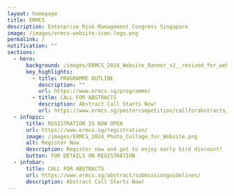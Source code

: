 ```yaml
---
layout: homepage
title: ERMCS
description: Enterprise Risk Management Congress Singapore
image: /images/ermcs-website-icon-logo.png
permalink: /
notification: ""
sections:
  - hero:
      background: /images/ERMCS_2024_Website_Banner_v2__resized_for_website_.png
      key_highlights:
        - title: PROGRAMME OUTLINE
          description: ""
          url: https://www.ermcs.sg/programme/
        - title: CALL FOR ABSTRACTS
          description: Abstract Call Starts Now!
          url: https://www.ermcs.sg/postercompetition/callforabstracts/
  - infopic:
      title: REGISTRATION IS NOW OPEN
      url: https://www.ermcs.sg/registration/
      image: /images/ERMCS_2024_Photo_Collage_for_Website.png
      alt: Register Now
      description: Register now and get to enjoy early bird discount!
      button: FOR DETAILS ON REGISTRATION
  - infobar:
      title: CALL FOR ABSTRACTS
      url: https://www.ermcs.sg/abstract/submissionguidelines/
      description: Abstract Call Starts Now!
---
```

